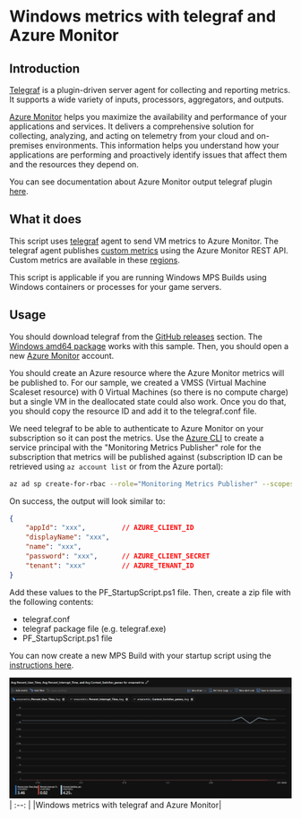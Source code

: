 # Windows metrics with telegraf and Azure Monitor

## Introduction

[Telegraf](https://github.com/influxdata/telegraf) is a plugin-driven server agent for collecting and reporting metrics. It supports a wide variety of inputs, processors, aggregators, and outputs. 

[Azure Monitor](https://learn.microsoft.com/en-us/azure/azure-monitor/overview) helps you maximize the availability and performance of your applications and services. It delivers a comprehensive solution for collecting, analyzing, and acting on telemetry from your cloud and on-premises environments. This information helps you understand how your applications are performing and proactively identify issues that affect them and the resources they depend on.

You can see documentation about Azure Monitor output telegraf plugin [here](https://github.com/influxdata/telegraf/tree/master/plugins/outputs/azure_monitor/README.md).

## What it does

This script uses [telegraf](https://www.influxdata.com/time-series-platform/telegraf/) agent to send VM metrics to Azure Monitor. The telegraf agent publishes [custom metrics](https://docs.microsoft.com/en-us/azure/azure-monitor/platform/metrics-custom-overview) using the Azure Monitor REST API. Custom metrics are available in these [regions](https://docs.microsoft.com/en-us/azure/azure-monitor/platform/metrics-custom-overview#supported-regions).

This script is applicable if you are running Windows MPS Builds using Windows containers or processes for your game servers.

## Usage

You should download telegraf from the [GitHub releases](https://github.com/influxdata/telegraf/releases) section. The [Windows amd64 package](https://dl.influxdata.com/telegraf/releases/telegraf-1.24.4_windows_amd64.zip) works with this sample.
Then, you should open a new [Azure Monitor](https://learn.microsoft.com/en-us/azure/azure-monitor/overview) account.

You should create an Azure resource where the Azure Monitor metrics will be published to. For our sample, we created a VMSS (Virtual Machine Scaleset resource) with 0 Virtual Machines (so there is no compute charge) but a single VM in the deallocated state could also work. Once you do that, you should copy the resource ID and add it to the telegraf.conf file.

We need telegraf to be able to authenticate to Azure Monitor on your subscription so it can post the metrics. Use the [Azure CLI](https://docs.microsoft.com/en-us/cli/azure/) to create a service principal with the "Monitoring Metrics Publisher" role for the subscription that metrics will be published against (subscription ID can be retrieved using `az account list` or from the Azure portal):

```bash
az ad sp create-for-rbac --role="Monitoring Metrics Publisher" --scopes="/subscriptions/<replace-with-subscription-id>"
```

On success, the output will look similar to:

```json
{
    "appId": "xxx",         // AZURE_CLIENT_ID
    "displayName": "xxx",
    "name": "xxx",
    "password": "xxx",      // AZURE_CLIENT_SECRET
    "tenant": "xxx"         // AZURE_TENANT_ID
}
```

Add these values to the PF_StartupScript.ps1 file. Then, create a zip file with the following contents:

- telegraf.conf
- telegraf package file (e.g. telegraf.exe)
- PF_StartupScript.ps1 file

You can now create a new MPS Build with your startup script using the [instructions here](https://learn.microsoft.com/en-us/gaming/playfab/features/multiplayer/servers/vmstartupscript).

![Windows metrics with telegraf and Azure Monitor](../media/windows_metrics_telegraf_azuremonitor.png)
| :--: |
|Windows metrics with telegraf and Azure Monitor|

